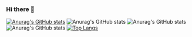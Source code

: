 ### Hi there 👋

[![Anurag's GitHub stats](https://github-readme-stats.vercel.app/api?username=AndreaMaurice)](https://github.com/anuraghazra/github-readme-stats)
![Anurag's GitHub stats](https://github-readme-stats.vercel.app/api?username=AndreaMaurice&count_private=true)
![Anurag's GitHub stats](https://github-readme-stats.vercel.app/api?username=AndreaMaurice&show_icons=true)
![Anurag's GitHub stats](https://github-readme-stats.vercel.app/api?username=AndreaMaurice&show_icons=true&theme=radical)
[![Top Langs](https://github-readme-stats.vercel.app/api/top-langs/?username=AndreaMaurice)](https://github.com/anuraghazra/github-readme-stats)






<!--
**AndreaMaurice/AndreaMaurice** is a ✨ _special_ ✨ repository because its `README.md` (this file) appears on your GitHub profile.

Here are some ideas to get you started:

- 🔭 I’m currently working on ...
- 🌱 I’m currently learning ...
- 👯 I’m looking to collaborate on ...
- 🤔 I’m looking for help with ...
- 💬 Ask me about ...
- 📫 How to reach me: ...
- 😄 Pronouns: ...
- ⚡ Fun fact: ...
-->
